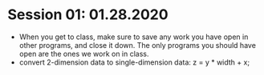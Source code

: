 # Session 01: 01.28.2020

* When you get to class, make sure to save any work you have open in other programs, and close it down. The only programs you should have open are the ones we work on in class.
* convert 2-dimension data to single-dimension data: z = y * width + x;